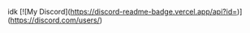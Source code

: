 idk
[![My Discord](https://discord-readme-badge.vercel.app/api?id=<your discord id>)](https://discord.com/users/<your discord id>)

